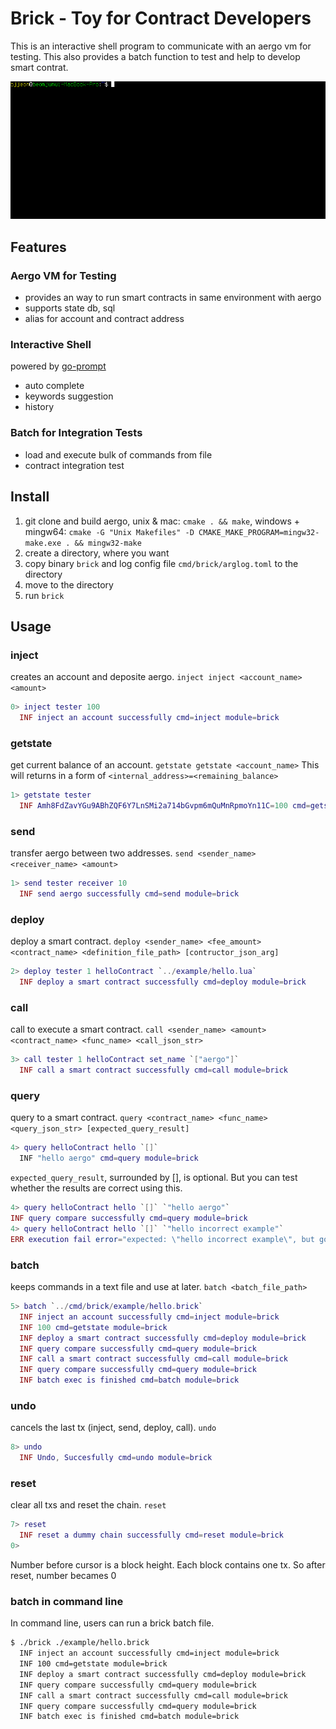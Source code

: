 
# Brick - Toy for Contract Developers

This is an interactive shell program to communicate with an aergo vm for testing.
This also provides a batch function to test and help to develop smart contrat.

![brick_ex_gif](./brick_ex.gif)

## Features

### Aergo VM for Testing

* provides an way to run smart contracts in same environment with aergo
* supports state db, sql
* alias for account and contract address

### Interactive Shell

powered by [go-prompt](https://github.com/c-bata/go-prompt)

* auto complete
* keywords suggestion
* history

### Batch for Integration Tests

* load and execute bulk of commands from file
* contract integration test

## Install

1. git clone and build aergo, unix & mac: `cmake . && make`, windows + mingw64: `cmake -G "Unix Makefiles" -D CMAKE_MAKE_PROGRAM=mingw32-make.exe . && mingw32-make`
2. create a directory, where you want
3. copy binary `brick` and log config file `cmd/brick/arglog.toml` to the directory
4. move to the directory
5. run `brick`

## Usage

### inject

creates an account and deposite aergo. `inject inject <account_name> <amount>`

``` lua
0> inject tester 100
  INF inject an account successfully cmd=inject module=brick
```

### getstate

get current balance of an account. `getstate getstate <account_name>` This will returns in a form of `<internal_address>=<remaining_balance>`

``` lua
1> getstate tester
  INF Amh8FdZavYGu9ABhZQF6Y7LnSMi2a714bGvpm6mQuMnRpmoYn11C=100 cmd=getstate module=brick
```

### send

transfer aergo between two addresses. `send <sender_name> <receiver_name> <amount>`

``` lua
1> send tester receiver 10
  INF send aergo successfully cmd=send module=brick
```

### deploy

deploy a smart contract. `deploy <sender_name> <fee_amount> <contract_name> <definition_file_path> [contructor_json_arg]`

``` lua
2> deploy tester 1 helloContract `../example/hello.lua`
  INF deploy a smart contract successfully cmd=deploy module=brick
```

### call

call to execute a smart contract. `call <sender_name> <amount> <contract_name> <func_name> <call_json_str>`

``` lua
3> call tester 1 helloContract set_name `["aergo"]`
  INF call a smart contract successfully cmd=call module=brick
```

### query

query to a smart contract. `query <contract_name> <func_name> <query_json_str> [expected_query_result]`

``` lua
4> query helloContract hello `[]`
  INF "hello aergo" cmd=query module=brick
  ```

`expected_query_result`, surrounded by [], is optional. But you can test whether the results are correct using this.

  ``` lua
4> query helloContract hello `[]` `"hello aergo"`
  INF query compare successfully cmd=query module=brick
4> query helloContract hello `[]` `"hello incorrect example"`
  ERR execution fail error="expected: \"hello incorrect example\", but got: \"hello aergo\"" cmd=query module=brick
```

### batch

keeps commands in a text file and use at later. `batch <batch_file_path>`

``` lua
5> batch `../cmd/brick/example/hello.brick`
  INF inject an account successfully cmd=inject module=brick
  INF 100 cmd=getstate module=brick
  INF deploy a smart contract successfully cmd=deploy module=brick
  INF query compare successfully cmd=query module=brick
  INF call a smart contract successfully cmd=call module=brick
  INF query compare successfully cmd=query module=brick
  INF batch exec is finished cmd=batch module=brick
```

### undo

cancels the last tx (inject, send, deploy, call). `undo`

``` lua
8> undo
  INF Undo, Succesfully cmd=undo module=brick
```

### reset

clear all txs and reset the chain. `reset`

``` lua
7> reset
  INF reset a dummy chain successfully cmd=reset module=brick
0>
```

Number before cursor is a block height. Each block contains one tx. So after reset, number becames 0

### batch in command line

In command line, users can run a brick batch file.

``` bash
$ ./brick ./example/hello.brick
  INF inject an account successfully cmd=inject module=brick
  INF 100 cmd=getstate module=brick
  INF deploy a smart contract successfully cmd=deploy module=brick
  INF query compare successfully cmd=query module=brick
  INF call a smart contract successfully cmd=call module=brick
  INF query compare successfully cmd=query module=brick
  INF batch exec is finished cmd=batch module=brick
```